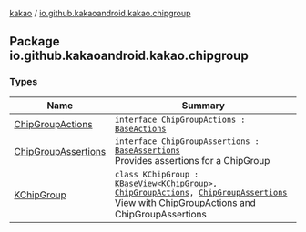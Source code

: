 [kakao](../index.md) / [io.github.kakaoandroid.kakao.chipgroup](./index.md)

## Package io.github.kakaoandroid.kakao.chipgroup

### Types

| Name | Summary |
|---|---|
| [ChipGroupActions](-chip-group-actions/index.md) | `interface ChipGroupActions : `[`BaseActions`](../io.github.kakaoandroid.kakao.common.actions/-base-actions/index.md) |
| [ChipGroupAssertions](-chip-group-assertions/index.md) | `interface ChipGroupAssertions : `[`BaseAssertions`](../io.github.kakaoandroid.kakao.common.assertions/-base-assertions/index.md)<br>Provides assertions for a ChipGroup |
| [KChipGroup](-k-chip-group/index.md) | `class KChipGroup : `[`KBaseView`](../io.github.kakaoandroid.kakao.common.views/-k-base-view/index.md)`<`[`KChipGroup`](-k-chip-group/index.md)`>, `[`ChipGroupActions`](-chip-group-actions/index.md)`, `[`ChipGroupAssertions`](-chip-group-assertions/index.md)<br>View with ChipGroupActions and ChipGroupAssertions |

